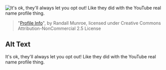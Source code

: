 ![It's ok, they'll always let you opt out! Like they did with the YouTube real name profile thing.](https://imgs.xkcd.com/comics/profile_info.png)
> "[Profile Info](https://xkcd.com/1303/)", by Randall Munroe, licensed under Creative Commons Attribution-NonCommercial 2.5 License

## Alt Text
It's ok, they'll always let you opt out! Like they did with the YouTube real name profile thing.
